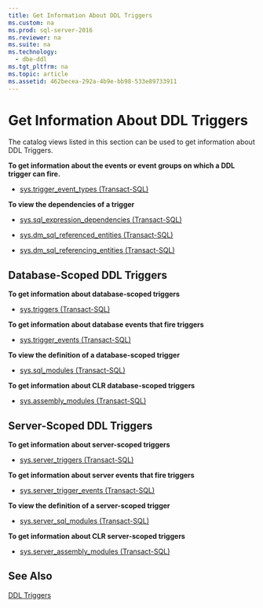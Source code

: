 ```yaml
---
title: Get Information About DDL Triggers
ms.custom: na
ms.prod: sql-server-2016
ms.reviewer: na
ms.suite: na
ms.technology: 
  - dbe-ddl
ms.tgt_pltfrm: na
ms.topic: article
ms.assetid: 462becea-292a-4b9e-bb98-533e89733911
---
```

# Get Information About DDL Triggers
  The catalog views listed in this section can be used to get information about DDL Triggers.  
  
 **To get information about the events or event groups on which a DDL trigger can fire.**  
  
-   [sys.trigger_event_types &#40;Transact-SQL&#41;](../Topic/sys.trigger_event_types%20\(Transact-SQL\).md)  
  
 **To view the dependencies of a trigger**  
  
-   [sys.sql_expression_dependencies &#40;Transact-SQL&#41;](../Topic/sys.sql_expression_dependencies%20\(Transact-SQL\).md)  
  
-   [sys.dm_sql_referenced_entities &#40;Transact-SQL&#41;](../Topic/sys.dm_sql_referenced_entities%20\(Transact-SQL\).md)  
  
-   [sys.dm_sql_referencing_entities &#40;Transact-SQL&#41;](../Topic/sys.dm_sql_referencing_entities%20\(Transact-SQL\).md)  
  
## Database\-Scoped DDL Triggers  
 **To get information about database\-scoped triggers**  
  
-   [sys.triggers &#40;Transact-SQL&#41;](../Topic/sys.triggers%20\(Transact-SQL\).md)  
  
 **To get information about database events that fire triggers**  
  
-   [sys.trigger_events &#40;Transact-SQL&#41;](../Topic/sys.trigger_events%20\(Transact-SQL\).md)  
  
 **To view the definition of a database\-scoped trigger**  
  
-   [sys.sql_modules &#40;Transact-SQL&#41;](../Topic/sys.sql_modules%20\(Transact-SQL\).md)  
  
 **To get information about CLR database\-scoped triggers**  
  
-   [sys.assembly_modules &#40;Transact-SQL&#41;](../Topic/sys.assembly_modules%20\(Transact-SQL\).md)  
  
## Server\-Scoped DDL Triggers  
 **To get information about server\-scoped triggers**  
  
-   [sys.server_triggers &#40;Transact-SQL&#41;](../Topic/sys.server_triggers%20\(Transact-SQL\).md)  
  
 **To get information about server events that fire triggers**  
  
-   [sys.server_trigger_events &#40;Transact-SQL&#41;](../Topic/sys.server_trigger_events%20\(Transact-SQL\).md)  
  
 **To view the definition of a server\-scoped trigger**  
  
-   [sys.server_sql_modules &#40;Transact-SQL&#41;](../Topic/sys.server_sql_modules%20\(Transact-SQL\).md)  
  
 **To get information about CLR server\-scoped triggers**  
  
-   [sys.server_assembly_modules &#40;Transact-SQL&#41;](../Topic/sys.server_assembly_modules%20\(Transact-SQL\).md)  
  
## See Also  
 [DDL Triggers](../../Topics/TopicNameNotContainA/DDL-Triggers.md)  
  
  